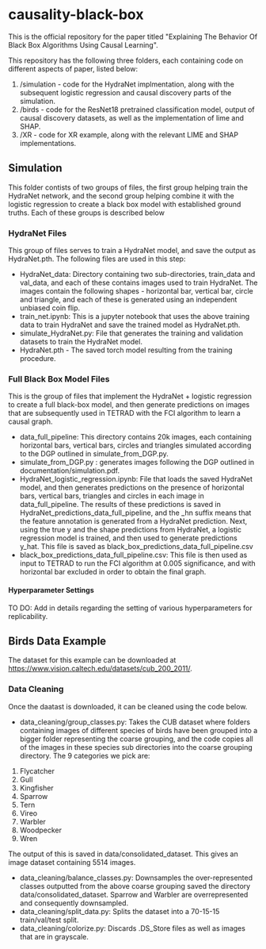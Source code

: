 # causality-black-box

This is the official repository for the paper titled "Explaining The Behavior Of Black Box Algorithms Using Causal Learning".

This repository has the following three folders, each containing code on different aspects of paper, listed below:

1. /simulation - code for the HydraNet implmentation, along with the subsequent logistic regression and causal discovery parts of the simulation.
2. /birds - code for the ResNet18 pretrained classification model, output of causal discovery datasets, as well as the implementation of lime and SHAP.
3. /XR - code for XR example, along with the relevant LIME and SHAP implementations.  

## Simulation

This folder contists of two groups of files, the first group helping train the HydraNet network, and the second group helping combine it with the logistic regression to create a black box model with established ground truths. Each of these groups is described below

### HydraNet Files

This group of files serves to train a HydraNet model, and save the output as HydraNet.pth. The following files are used in this step:

- HydraNet_data: Directory containing two sub-directories, train_data and val_data, and each of these contains images used to train HydraNet. The images contain the following shapes - horizontal bar, vertical bar, circle and triangle, and each of these is generated using an independent unbiased coin flip. 
- train_net.ipynb: This is a jupyter notebook that uses the above training data to train HydraNet and save the trained model as HydraNet.pth.
- simulate_HydraNet.py: File that generates the training and validation datasets to train the HydraNet model.
- HydraNet.pth - The saved torch model resulting from the training procedure.

### Full Black Box Model Files

This is the group of files that implement the HydraNet + logistic regression to create a full black-box model, and then 
generate predictions on images that are subsequently used in TETRAD with the FCI algorithm to learn a causal graph.
- data_full_pipeline: This directory contains 20k images, each containing horizontal bars, vertical bars, circles and 
triangles simulated according to the DGP outlined in simulate_from_DGP.py.
- simulate_from_DGP.py : generates images following the DGP outlined in documentation/simulation.pdf.
- HydraNet_logistic_regression.ipynb: File that loads the saved HydraNet model, and then generates predictions on the 
presence of horizontal bars, vertical bars, triangles and circles in each image in data_full_pipeline. The results of 
these predictions is saved in HydraNet_predictions_data_full_pipeline, and the _hn suffix means that the feature annotation
is generated from a HydraNet prediction. Next, using the true y and the shape predictions from HydraNet, a logistic regression
model is trained, and then used to generate predictions y_hat. This file is saved as black_box_predictions_data_full_pipeline.csv
- black_box_predictions_data_full_pipeline.csv: This file is then used as input to TETRAD to run the FCI algorithm at 
0.005 significance, and with horizontal bar excluded in order to obtain the final graph.

#### Hyperparameter Settings

TO DO: Add in details regarding the setting of various hyperparameters for replicability. 

## Birds Data Example

The dataset for this example can be downloaded at https://www.vision.caltech.edu/datasets/cub_200_2011/. 

### Data Cleaning
Once the daatast is downloaded, it can be cleaned using the code below.   

- data_cleaning/group_classes.py: Takes the CUB dataset where folders containing images of different species of birds have
been grouped into a bigger folder representing the coarse grouping, and the code copies all of the images in these species 
sub directories into the coarse grouping directory. The 9 categories we pick are: 
1. Flycatcher
2. Gull
3. Kingfisher
4. Sparrow 
5. Tern 
6. Vireo 
7. Warbler 
8. Woodpecker 
9. Wren

The output of this is saved in data/consolidated_dataset. This gives an image dataset containing 5514 images.
- data_cleaning/balance_classes.py: Downsamples the over-represented classes outputted from the above coarse grouping saved the directory
data/consolidated_dataset. Sparrow and Warbler are overrepresented and consequently downsampled. 
- data_cleaning/split_data.py: Splits the dataset into a 70-15-15 train/val/test split.
- data_cleaning/colorize.py: Discards .DS_Store files as well as images that are in grayscale.